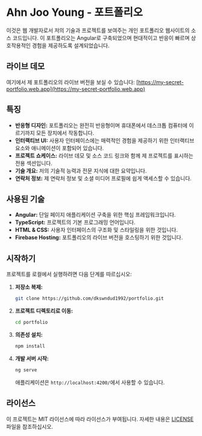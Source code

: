 # Ahn Joo Young - 포트폴리오

이것은 웹 개발자로서 저의 기술과 프로젝트를 보여주는 개인 포트폴리오 웹사이트의 소스 코드입니다. 이 포트폴리오는 Angular로 구축되었으며 현대적이고 반응이 빠르며 상호작용적인 경험을 제공하도록 설계되었습니다.

## 라이브 데모

여기에서 제 포트폴리오의 라이브 버전을 보실 수 있습니다: [https://my-secret-portfolio.web.app](https://my-secret-portfolio.web.app)

## 특징

*   **반응형 디자인:** 포트폴리오는 완전히 반응형이며 휴대폰에서 데스크톱 컴퓨터에 이르기까지 모든 장치에서 작동합니다.
*   **인터랙티브 UI:** 사용자 인터페이스에는 매력적인 경험을 제공하기 위한 인터랙티브 요소와 애니메이션이 포함되어 있습니다.
*   **프로젝트 쇼케이스:** 라이브 데모 및 소스 코드 링크와 함께 제 프로젝트를 표시하는 전용 섹션입니다.
*   **기술 개요:** 저의 기술적 능력과 전문 지식에 대한 요약입니다.
*   **연락처 정보:** 제 연락처 정보 및 소셜 미디어 프로필에 쉽게 액세스할 수 있습니다.

## 사용된 기술

*   **Angular:** 단일 페이지 애플리케이션 구축을 위한 핵심 프레임워크입니다.
*   **TypeScript:** 프로젝트의 기본 프로그래밍 언어입니다.
*   **HTML & CSS:** 사용자 인터페이스의 구조화 및 스타일링을 위한 것입니다.
*   **Firebase Hosting:** 포트폴리오의 라이브 버전을 호스팅하기 위한 것입니다.

## 시작하기

프로젝트를 로컬에서 실행하려면 다음 단계를 따르십시오:

1.  **저장소 복제:**

    ```bash
    git clone https://github.com/dkswndud1992/portfolio.git
    ```

2.  **프로젝트 디렉토리로 이동:**

    ```bash
    cd portfolio
    ```

3.  **의존성 설치:**

    ```bash
    npm install
    ```

4.  **개발 서버 시작:**

    ```bash
    ng serve
    ```

    애플리케이션은 `http://localhost:4200/`에서 사용할 수 있습니다.

## 라이선스

이 프로젝트는 MIT 라이선스에 따라 라이선스가 부여됩니다. 자세한 내용은 [LICENSE](LICENSE) 파일을 참조하십시오.
